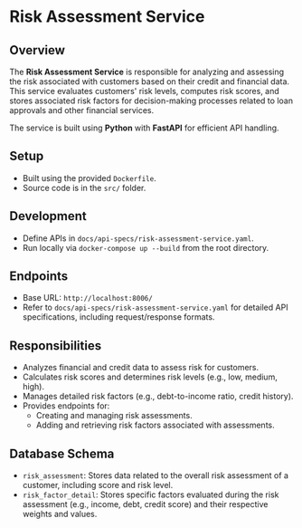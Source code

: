 # Risk Assessment Service

## Overview
The **Risk Assessment Service** is responsible for analyzing and assessing the risk associated with customers based on their credit and financial data. This service evaluates customers' risk levels, computes risk scores, and stores associated risk factors for decision-making processes related to loan approvals and other financial services.

The service is built using **Python** with **FastAPI** for efficient API handling.

## Setup
- Built using the provided `Dockerfile`.
- Source code is in the `src/` folder.

## Development
- Define APIs in `docs/api-specs/risk-assessment-service.yaml`.
- Run locally via `docker-compose up --build` from the root directory.

## Endpoints
- Base URL: `http://localhost:8006/`
- Refer to `docs/api-specs/risk-assessment-service.yaml` for detailed API specifications, including request/response formats.

## Responsibilities
- Analyzes financial and credit data to assess risk for customers.
- Calculates risk scores and determines risk levels (e.g., low, medium, high).
- Manages detailed risk factors (e.g., debt-to-income ratio, credit history).
- Provides endpoints for:
  - Creating and managing risk assessments.
  - Adding and retrieving risk factors associated with assessments.

## Database Schema
- `risk_assessment`: Stores data related to the overall risk assessment of a customer, including score and risk level.
- `risk_factor_detail`: Stores specific factors evaluated during the risk assessment (e.g., income, debt, credit score) and their respective weights and values.
